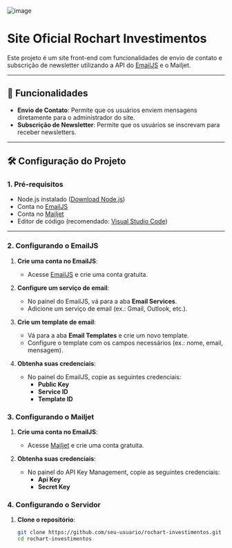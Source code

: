 

![image](https://github.com/user-attachments/assets/45587d17-d32d-4911-8759-1ac8d8eee114)


# Site Oficial Rochart Investimentos

Este projeto é um site front-end com funcionalidades de envio de contato e subscrição de newsletter utilizando a API do [EmailJS](https://www.emailjs.com/) e o Mailjet.

---

## 🚀 Funcionalidades

- **Envio de Contato**: Permite que os usuários enviem mensagens diretamente para o administrador do site.
- **Subscrição de Newsletter**: Permite que os usuários se inscrevam para receber newsletters.

---

## 🛠️ Configuração do Projeto

### 1. Pré-requisitos

- Node.js instalado ([Download Node.js](https://nodejs.org/))
- Conta no [EmailJS](https://www.emailjs.com/)
- Conta no [Mailjet](https://app.mailjet.com/signin/)
- Editor de código (recomendado: [Visual Studio Code](https://code.visualstudio.com/))

---

### 2. Configurando o EmailJS

1. **Crie uma conta no EmailJS**:
   - Acesse [EmailJS](https://www.emailjs.com/) e crie uma conta gratuita.

2. **Configure um serviço de email**:
   - No painel do EmailJS, vá para a aba **Email Services**.
   - Adicione um serviço de email (ex.: Gmail, Outlook, etc.).

3. **Crie um template de email**:
   - Vá para a aba **Email Templates** e crie um novo template.
   - Configure o template com os campos necessários (ex.: nome, email, mensagem).

4. **Obtenha suas credenciais**:
   - No painel do EmailJS, copie as seguintes credenciais:
     - **Public Key**
     - **Service ID**
     - **Template ID**

### 3. Configurando o Mailjet

1. **Crie uma conta no EmailJS**:
   - Acesse [Mailjet](https://app.mailjet.com/signin/) e crie uma conta gratuita.

2. **Obtenha suas credenciais**:
   - No painel do API Key Management, copie as seguintes credenciais:
     - **Api Key**
     - **Secret Key**


### 4. Configurando o Servidor

1. **Clone o repositório**:
   ```bash
   git clone https://github.com/seu-usuario/rochart-investimentos.git
   cd rochart-investimentos

